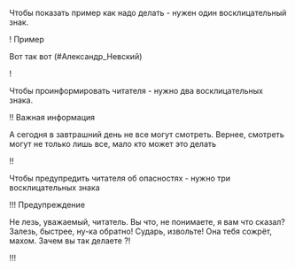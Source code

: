 Чтобы показать пример как надо делать - нужен один восклицательный знак.

! Пример

Вот так вот (#Александр_Невский)

!

Чтобы проинформировать читателя - нужно два восклицательных знака.

!! Важная информация

А сегодня в завтрашний день не все могут смотреть. Вернее, смотреть могут не
только лишь все, мало кто может это делать

!!

Чтобы предупредить читателя об опасностях - нужно три восклицательных знака

!!! Предупреждение

Не лезь, уважаемый, читатель. Вы что, не понимаете, я вам что сказал? Залезь,
быстрее, ну-ка обратно! Сударь, извольте!
Она тебя сожрёт, махом. Зачем вы так делаете ?!

!!!